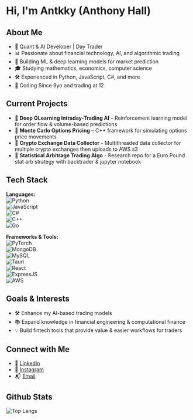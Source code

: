 # Hi, I'm Antkky (Anthony Hall)

## About Me
- 🏦 Quant & AI Developer | Day Trader
- 📊 Passionate about financial technology, AI, and algorithmic trading
- 🤖 Building ML & deep learning models for market prediction
- 🎓 Studying mathematics, economics, computer science
- 🛠️ Experienced in Python, JavaScript, C#, and more
- 👶 Coding Since 9yo and trading at 12

## Current Projects
- 🔹 **Deep QLearning Intraday-Trading AI** – Reinforcement learning model for order flow & volume-based predictions
- 🔹 **Monte Carlo Options Pricing** – C++ framework for simulating options price movements
- 🔹 **Crypto Exchange Data Collector** - Multithreaded data collector for multiple crypto exchanges then uploads to AWS s3
- 🔹 **Statistical Arbitrage Trading Algo** - Research repo for a Euro Pound stat arb strategy with backtrader & jupyter notebook

## Tech Stack
**Languages:**  
![Python](https://img.shields.io/badge/Python-3776AB?style=for-the-badge&logo=python&logoColor=white)  
![JavaScript](https://img.shields.io/badge/JavaScript-F7DF1E?style=for-the-badge&logo=javascript&logoColor=black)  
![C#](https://img.shields.io/badge/C%23-239120?style=for-the-badge&logo=cplusplus&logoColor=white)  
![C++](https://img.shields.io/badge/C++-00599C?style=for-the-badge&logo=cplusplus&logoColor=white)  
![Go](https://img.shields.io/badge/Go-00ACD7?style=for-the-badge&logo=go&logoColor=white)  

**Frameworks & Tools:**  
![PyTorch](https://img.shields.io/badge/PyTorch-EE4C2C?style=for-the-badge&logo=pytorch&logoColor=white)  
![MongoDB](https://img.shields.io/badge/MongoDB-47A248?style=for-the-badge&logo=mongodb&logoColor=white)  
![MySQL](https://img.shields.io/badge/MySQL-lightgrey?style=for-the-badge&logo=mysql&logoColor=white)  
![Tauri](https://img.shields.io/badge/Tauri-FFC131?style=for-the-badge&logo=tauri&logoColor=black)  
![React](https://img.shields.io/badge/React-61dbfb?style=for-the-badge&logo=react&logoColor=black)  
![ExpressJS](https://img.shields.io/badge/ExpressJS-white?style=for-the-badge&logo=express&logoColor=black)  
![AWS](https://img.shields.io/badge/aws-FF9900?style=for-the-badge&logo=amazon-web-services&logoColor=black)  

## Goals & Interests  
- 🛠️ Enhance my AI-based trading models  
- 📚 Expand knowledge in financial engineering & computational finance
- 💡 Build fintech tools that provide value & easier workflows for traders

## Connect with Me
- 💼 [LinkedIn](www.linkedin.com/in/antkky)
- 📝 [Instagram](https://www.instagram.com/antkkyx)
- 📬 [Email](mailto:anthony@hallcapital.org)

## Github Stats
![Top Langs](https://github-readme-stats.vercel.app/api/top-langs/?username=Antkky&size_weight=0.5&count_weight=0.5&theme=transparent&hide_border=true&layout=donut-vertical)
